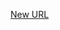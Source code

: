 



[New URL](../file-___home_harshil_Desktop_open-source_palisadoes_talawa_lib_custom_painters_telegram_logo/)


